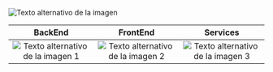 ![Texto alternativo de la imagen](https://giphy.com/embed/du3J3cXyzhj75IOgvA)

| BackEnd | FrontEnd | Services |
| --------- | --------- | --------- |
| <div align="center"><img src="[URL-de-la-imagen-1](https://camo.githubusercontent.com/7a2b6137fa6818b1c85f86347a6b4a75ee52681d4a190c506df972e3c5459980/68747470733a2f2f70726f66696c696e61746f722e7269736861762e6465762f736b696c6c732d6173736574732f6a6176617363726970742d6f726967696e616c2e737667)" alt="Texto alternativo de la imagen 1"></div> | <div align="center"><img src="URL-de-la-imagen-2" alt="Texto alternativo de la imagen 2"></div> | <div align="center"><img src="URL-de-la-imagen-3" alt="Texto alternativo de la imagen 3"></div> |

<style>
.column {
  display: flex;
  justify-content: center;
}
</style>



